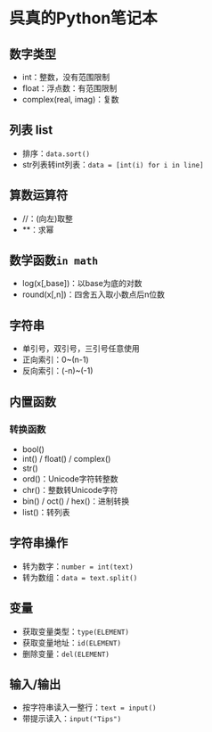 # 呉真的Python笔记本

## 数字类型

* int：整数，没有范围限制
* float：浮点数：有范围限制
* complex(real, imag)：复数

## 列表 list

* 排序：`data.sort()`
* str列表转int列表：`data = [int(i) for i in line]`

## 算数运算符

* //：(向左)取整
* **：求幂

## 数学函数`in math`

* log(x[,base])：以base为底的对数
* round(x[,n])：四舍五入取小数点后n位数

## 字符串

* 单引号，双引号，三引号任意使用
* 正向索引：0~(n-1)
* 反向索引：(-n)~(-1)

## 内置函数

### 转换函数

* bool()
* int() / float() / complex()
* str()
* ord()：Unicode字符转整数
* chr()：整数转Unicode字符
* bin() / oct() / hex()：进制转换
* list()：转列表

## 字符串操作

* 转为数字：`number = int(text)`
* 转为数组：`data = text.split()`

## 变量

* 获取变量类型：`type(ELEMENT)`
* 获取变量地址：`id(ELEMENT)`
* 删除变量：`del(ELEMENT)`

## 输入/输出

* 按字符串读入一整行：`text = input()`
* 带提示读入：`input("Tips")`
